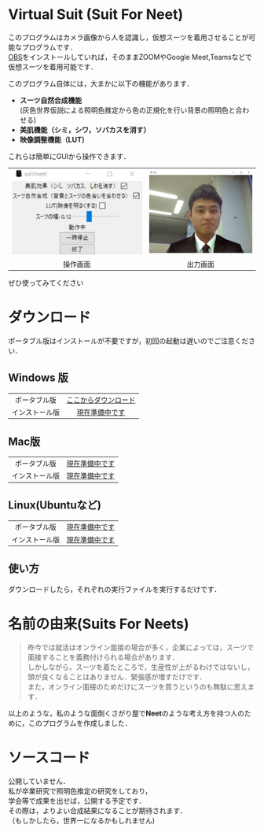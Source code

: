 # Virtual Suit (Suit For Neet)
このプログラムはカメラ画像から人を認識し，仮想スーツを着用させることが可能なプログラムです．  
[OBS](https://vip-jikkyo.net/how-to-use-obs-studio)をインストールしていれば，そのままZOOMやGoogle Meet,Teamsなどで仮想スーツを着用可能です．

このプログラム自体には，大まかに以下の機能があります．  

* **スーツ自然合成機能**  
    (灰色世界仮説による照明色推定から色の正規化を行い背景の照明色と合わせる) 
* **美肌機能（シミ，シワ，ソバカスを消す）**
* **映像調整機能（LUT）**

これらは簡単にGUIから操作できます．


|||
|:---:|:---:|
|![](gui.jpg)|![](output.png)|
|操作画面|出力画面|

 
ぜひ使ってみてください
    
# ダウンロード
ポータブル版はインストールが不要ですが，初回の起動は遅いのでご注意ください．    
## Windows 版 
| | |  
|:--:|:--:|  
|ポータブル版|[ここからダウンロード](https://github.com/STU-Idichi-Syoya/virtual-suit/releases/)  
|インストール版|[現在準備中です]()  
  
## Mac版  
| | |  
|:--:|:--:|  
|ポータブル版|[現在準備中です]()  
|インストール版|[現在準備中です]()  
  

## Linux(Ubuntuなど)  
| | |  
|:--:|:--:|    
|ポータブル版|[現在準備中です]()  
|インストール版|[現在準備中です]()  
  
## 使い方  
ダウンロードしたら，それぞれの実行ファイルを実行するだけです．  

# 名前の由来(Suits For Neets)    

>昨今では就活はオンライン面接の場合が多く，企業によっては，スーツで面接することを義務付けられる場合があります．  
>しかしながら，スーツを着たところで，生産性が上がるわけではないし，頭が良くなることはありません．緊張感が増すだけです．  
>また，オンライン面接のためだけにスーツを買うというのも無駄に思えます．  

以上のような，私のような面倒くさがり屋で**Neet**のような考え方を持つ人のために，このプログラムを作成しました．
# ソースコード  
公開していません．    
私が卒業研究で照明色推定の研究をしており，  
学会等で成果を出せば，公開する予定です．  
その際は，よりよい合成結果になることが期待されます．  
（もしかしたら，世界一になるかもしれません)

